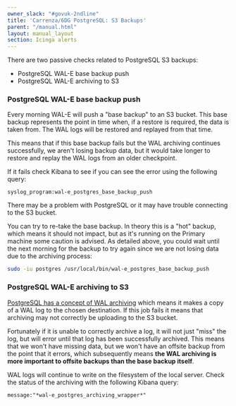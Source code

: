 ```yaml
---
owner_slack: "#govuk-2ndline"
title: 'Carrenza/6DG PostgreSQL: S3 Backups'
parent: "/manual.html"
layout: manual_layout
section: Icinga alerts
---
```


There are two passive checks related to PostgreSQL S3 backups:

- PostgreSQL WAL-E base backup push
- PostgreSQL WAL-E archiving to S3

### PostgreSQL WAL-E base backup push

Every morning WAL-E will push a "base backup" to an S3 bucket. This base
backup represents the point in time when, if a restore is required, the
data is taken from. The WAL logs will be restored and replayed from that
time.

This means that if this base backup fails but the WAL archiving
continues successfully, we aren't losing backup data, but it would take
longer to restore and replay the WAL logs from an older checkpoint.

If it fails check Kibana to see if you can see the error using the
following query:

```
syslog_program:wal-e_postgres_base_backup_push
```

There may be a problem with PostgreSQL or it may have trouble connecting
to the S3 bucket.

You can try to re-take the base backup. In theory this is a "hot"
backup, which means it should not impact, but as it's running on the
Primary machine some caution is advised. As detailed above, you could
wait until the next morning for the backup to try again since we are not
losing data due to the archiving process:

```sh
sudo -iu postgres /usr/local/bin/wal-e_postgres_base_backup_push
```

### PostgreSQL WAL-E archiving to S3

[PostgreSQL has a concept of WAL
archiving](http://www.postgresql.org/docs/9.3/static/continuous-archiving.html)
which means it makes a copy of a WAL log to the chosen destination. If
this job fails it means that archiving may not correctly be uploading to
the S3 bucket.

Fortunately if it is unable to correctly archive a log, it will not just
"miss" the log, but will error until that log has been successfully
archived. This means that we won't have missing data, but we won't have
an offsite backup from the point that it errors, which subsequently
means **the WAL archiving is more important to offsite backups than the
base backup itself**.

WAL logs will continue to write on the filesystem of the local server.
Check the status of the archiving with the following Kibana query:

```
message:"*wal-e_postgres_archiving_wrapper*"
```
